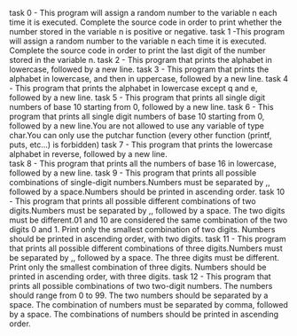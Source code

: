 task 0 - This program will assign a random number to the variable n each time it is executed. Complete the source code in order to print whether the number stored in the variable n is positive or negative.
task 1 -This program will assign a random number to the variable n each time it is executed. Complete the source code in order to print the last digit of the number stored in the variable n.
task 2 - This program that prints the alphabet in lowercase, followed by a new line.
task 3 - This program that prints the alphabet in lowercase, and then in uppercase, followed by a new line.
task 4 - This program that prints the alphabet in lowercase except q and e, followed by a new line.
task 5 - This program that prints all single digit numbers of base 10 starting from 0, followed by a new line.
task 6 - This program that prints all single digit numbers of base 10 starting from 0, followed by a new line.You are not allowed to use any variable of type char.You can only use the putchar function (every other function (printf, puts, etc…) is forbidden)
task 7 - This program that prints the lowercase alphabet in reverse, followed by a new line.	
task 8 - This program that prints all the numbers of base 16 in lowercase, followed by a new line.
task 9 - This  program that prints all possible combinations of single-digit numbers.Numbers must be separated by ,, followed by a space.Numbers should be printed in ascending order.
task 10 - This program that prints all possible different combinations of two digits.Numbers must be separated by ,, followed by a space. The two digits must be different.01 and 10 are considered the same combination of the two digits 0 and 1. Print only the smallest combination of two digits. Numbers should be printed in ascending order, with two digits.
task 11 - This program that prints all possible different combinations of three digits.Numbers must be separated by ,, followed by a space. The three digits must be different. Print only the smallest combination of three digits. Numbers should be printed in ascending order, with three digits.
task 12 - This program that prints all possible combinations of two two-digit numbers. The numbers should range from 0 to 99. The two numbers should be separated by a space. The combination of numbers must be separated by comma, followed by a space. The combinations of numbers should be printed in ascending order.
